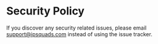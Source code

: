 # Security Policy

If you discover any security related issues, please email support@ipsquads.com instead of using the issue tracker.
